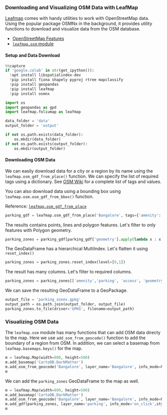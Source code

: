 ### Downloading and Visualizing OSM Data with LeafMap

[Leafmap](https://leafmap.org/) comes with handy utilities to work with OpenStreetMap data. Using the popular package OSMNx in the background, it provides utility functions to download and visualize data from the OSM database.

* [OpenStreetMap Features](https://leafmap.org/notebooks/15_openstreetmap/)
* [`leafmap.osm` module](https://leafmap.org/osm/)

#### Setup and Data Download


```python
%%capture
if 'google.colab' in str(get_ipython()):
  !apt install libspatialindex-dev
  !pip install fiona shapely pyproj rtree mapclassify
  !pip install geopandas
  !pip install leafmap
  !pip install osmnx
```


```python
import os
import geopandas as gpd
import leafmap.foliumap as leafmap
```


```python
data_folder = 'data'
output_folder = 'output'

if not os.path.exists(data_folder):
    os.mkdir(data_folder)
if not os.path.exists(output_folder):
    os.mkdir(output_folder)
```

#### Downloading OSM Data

We can easily download data for a city or a region by its name using the `leafmap.osm_gdf_from_place()` function. We can specify the list of required tags using a dictionary. See [OSM Wiki](https://wiki.openstreetmap.org/wiki/Map_features) for a complete list of tags and values.

You can also download data using a bounding box using `leafmap.osm.osm_gdf_from_bbox()` function.

Reference: [`leafmap.osm_gdf_from_place`](https://leafmap.org/osm/#leafmap.osm.osm_gdf_from_place)


```python
parking_gdf = leafmap.osm_gdf_from_place('Bangalore', tags={'amenity': ['parking', 'parking_space', 'parking_entrance']})
```

The results contains points, lines and polygon features. Let's filter to only features with Polygon geometry.


```python
parking_zones = parking_gdf[parking_gdf['geometry'].apply(lambda x : x.type == 'Polygon' )]
```

The GeoDataFrame has a hierarchical MultiIndex. Let's flatten it using `reset_index()`


```python
parking_zones = parking_zones.reset_index(level=[0,1])
```

The result has many columns. Let's filter to required columns.


```python
parking_zones = parking_zones[['amenity','parking', 'access', 'geometry']]
```

We can save the resulting GeoDataFrame to a GeoPackage.


```python
output_file = 'parking_zones.gpkg'
output_path = os.path.join(output_folder, output_file)
parking_zones.to_file(driver='GPKG', filename=output_path)
```

### Visualizing OSM Data

The `leafmap.osm` module has many functions that can add OSM data directy to the map. Here we use `add_osm_from_geocode()` function to add the boundary of a region from OSM. In addition, we can select a basemap from `leafmap.basemaps.keys()` for the map.


```python
m = leafmap.Map(width=800, height=500)
m.add_basemap('CartoDB.DarkMatter')
m.add_osm_from_geocode('Bangalore', layer_name='Bangalore', info_mode=None)
m
```

We can add the `parking_zones` GeoDataFrame to the map as well.


```python
m = leafmap.Map(width=800, height=500)
m.add_basemap('CartoDB.DarkMatter')
m.add_osm_from_geocode('Bangalore', layer_name='Bangalore', info_mode=None)
m.add_gdf(parking_zones, layer_name='parking', info_mode='on_click',style={'color':'yellow', 'weight':0.5})
m
```
